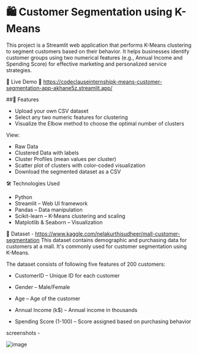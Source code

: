# 🛍️ Customer Segmentation using K-Means

This project is a Streamlit web application that performs K-Means clustering to segment customers based on their behavior. It helps businesses identify customer groups using two numerical features (e.g., Annual Income and Spending Score) for effective marketing and personalized service strategies.

🚀 Live Demo
🔗 https://codeclauseinternshipk-means-customer-segmentation-app-akhane5z.streamlit.app/ 

##📂 Features
- Upload your own CSV dataset
- Select any two numeric features for clustering
- Visualize the Elbow method to choose the optimal number of clusters

View:

- Raw Data
- Clustered Data with labels
- Cluster Profiles (mean values per cluster)
- Scatter plot of clusters with color-coded visualization
- Download the segmented dataset as a CSV

🛠️ Technologies Used
- Python
- Streamlit – Web UI framework
- Pandas – Data manipulation
- Scikit-learn – K-Means clustering and scaling
- Matplotlib & Seaborn – Visualization

📁 Dataset - https://www.kaggle.com/nelakurthisudheer/mall-customer-segmentation
This dataset contains demographic and purchasing data for customers at a mall. It's commonly used for customer segmentation using K-Means.

The dataset consists of following five features of 200 customers:

- CustomerID – Unique ID for each customer

- Gender – Male/Female

- Age – Age of the customer

- Annual Income (k$) – Annual income in thousands

- Spending Score (1-100) – Score assigned based on purchasing behavior

screenshots - 

![image](https://github.com/user-attachments/assets/6b8c9a08-f527-44de-9490-fd102edcb2d1)







